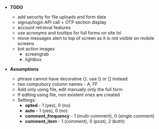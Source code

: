 - **TODO**

  - add security for file uploads and form data
  - signup/login API call + OTP section display
  - account retrieval features
  - use acronyms and tooltips for full forms on site lol
  - move messages alert to top of screen as it is not visible on mobile screens
  - bot action images
    - screengrab
    - lightbox

- **Assumptions**
  - phrase cannot have decorative {}. use () or [] instead
  - two compulsory column names - A, FF
  - Add only using file, edit manually only the full form
  - If editing using file, non existent ones are created
  - Settings:
    - **opted** - 1 (yes), 0 (no)
    - **auto** - 1 (yes), 0 (no)
    - **comment_frequency** - 1 (multi-comment), 0 (single comment)
    - **comment_item** - 1 (comment), 0 (post), 2 (both)

